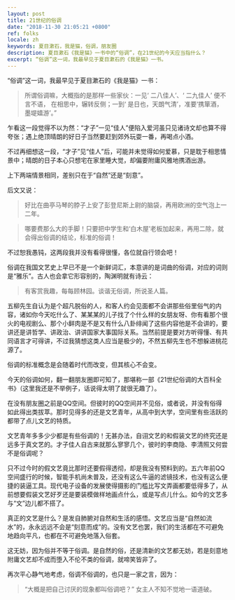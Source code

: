 ```yaml
---
layout: post
title: 21世纪的俗调
date: "2018-11-30 21:05:21 +0800"
ref: folks
locale: zh
keywords: 夏目漱石，我是猫，俗调，朋友圈
description: 夏目漱石《我是猫》一书中的“俗调”，在21世纪的今天应当指什么？
excerpt: “俗调”这一词，我最早见于夏目漱石的《我是猫》一书。
---
```

“俗调”这一词，我最早见于夏目漱石的《我是猫》一书：

> 所谓俗调嘛，大概指的是那样一些家伙：一见‘ 二八佳人’、‘ 二九佳人’ 便不言不语， 在相思中，辗转反侧；一到‘ 是日也，天朗气清’，准要‘携箪酒，墨堤嬉游’。”

乍看这一段觉得不以为然：“才子”一见“佳人”便陷入爱河虽只见诸诗文却也算不得夸张；遇上绝顶晴朗的好日子当然要赶到郊外玩耍一番，再喝点小酒。

不过再细想这一段，“才子”见“佳人”后，可能并未觉得如何爱慕，只是耽于相思情景中；晴朗的日子本心只想宅在家里睡大觉，却偏要附庸风雅地携酒出游。

上下两端情景相同，差别只在于“自然”还是“刻意”。

后文又说：

> 好比在曲亭马琴的脖子上安了彭登尼斯上尉的脑袋，再用欧洲的空气泡上一二年。

> 哪要费那么大的手脚！只要把中学生和‘白木屋’老板加起来，再用二除，就会得出俗调的结论，标准的俗调！

不过恕我愚钝，这两段我并没有看得很懂，各位就自行领会吧！

俗调在我国文艺史上早已不是一个新鲜词汇，本意讲的是词曲的俗调，对应的词则是“雅乐”。古人也会拿它形容别的，陶渊明就有诗云：

> 有客赏我趣，每每顾林园。谈谐无俗调，所说圣人篇。

五柳先生自认为是个超凡脱俗的人，和客人约会见面都不会讲那些俗里俗气的内容，诸如你今天吃什么了、某某某的儿子找了个什么样的女朋友呀、你有看那个很火的电视剧么、那个小鲜肉是不是又有什么八卦绯闻了这些内容他是不会讲的，要讲还是讲哲学、讲政治、讲讲国家大事国际关系。当然前提是要对方听得懂、有共同语言才可得讲，不过我猜想这类人应当是极少的，不然五柳先生也不想躲进桃花源了。

俗调的标准概念是会随着时代而改变，但其核心不会变。

今天的俗调如何，翻一翻朋友圈即可知了，那堪称一部《21世纪俗调的大百科全书》（这里我还是不举例子，话说得太明了就很无趣了）。

在没有朋友圈之前是QQ空间。但彼时的QQ空间并不见俗，或者说，并没有俗得如此得出类拔萃。那时见得多的还是文艺青年，从高中到大学，空间里有些活跃的都带了点儿文艺的特质。

文艺青年多多少少都是有些俗调的！无甚办法，自诩文艺的和假装文艺的终究还是远多于真文艺的。才子佳人自古来就那么寥寥几个，彼时的李商隐、李清照又何尝不是俗调呢？

只不过今时的假文艺竟比那时还要假得透彻，却是我没有预料到的。五六年前QQ空间盛行的时候，智能手机尚未普及，还没有这么牛逼的滤镜技术，也没有这么便捷的装逼工具。现代电子设备的发展使得摄影的门槛比写文弄画都要低得多了，从前想要假装文艺好歹还是要装模做样地画点什么，或是写点儿什么。如今的文艺多与“文”边儿都不搭了。

真正的文艺是什么？是发自肺腑对自然和生活的感悟。文艺应当是“自然如流水”的，永永远远不会是“刻意而成”的。没有文艺也罢，我们的生活都在不可避免地趋向平凡，也都在不可避免地落入俗套。

这无妨，因为俗并不等于俗调。是自然的俗，还是清新的文艺都无妨，若是刻意地附庸文艺却不成而堕入不伦不类的俗调，就啼笑皆非了。

再次平心静气地考虑，俗调不俗调的，也只是一家之言，因为：

> “大概是把自己讨厌的现象都叫俗调吧？” 女主人不知不觉地一语道破。
